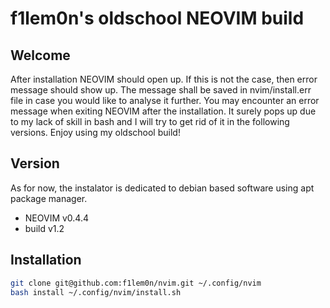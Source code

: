 # f1lem0n's oldschool NEOVIM build

## Welcome

After installation NEOVIM should open up.
If this is not the case, then error message should show up.
The message shall be saved in nvim/install.err file in case
you would like to analyse it further.
You may encounter an error message when exiting NEOVIM after
the installation. It surely pops up due to my lack of skill
in bash and I will try to get rid of it in the following versions.
Enjoy using my oldschool build!

## Version

As for now, the instalator is dedicated to debian based software
using apt package manager.

- NEOVIM v0.4.4
- build v1.2

## Installation

```bash
git clone git@github.com:f1lem0n/nvim.git ~/.config/nvim
bash install ~/.config/nvim/install.sh
```

